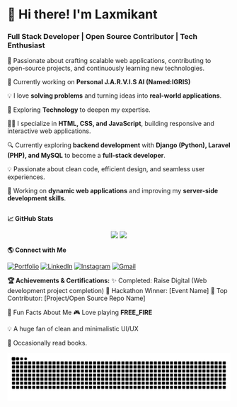 <div style="display: flex; align-items: center; justify-content: space-between;">  
  <div>
    <h1>🚀 Hi there! I'm Laxmikant</h1>
    <h3>Full Stack Developer | Open Source Contributor | Tech Enthusiast</h3>
    <p>🌱 Passionate about crafting scalable web applications, contributing to open-source projects, and continuously learning new technologies.</p>
    <p>🔭 Currently working on <b>Personal J.A.R.V.I.S AI (Named:IGRIS)</b></p>
    <p>💡 I love <b>solving problems</b> and turning ideas into <b>real-world applications</b>.</p>
    <p>📖 Exploring <b>Technology</b> to deepen my expertise.</p>
    <p>👨‍💻 I specialize in <b>HTML, CSS, and JavaScript</b>, building responsive and interactive web applications.</p>
    <p>🔍 Currently exploring <b>backend development</b> with <b>Django (Python), Laravel (PHP), and MySQL</b> to become a <b>full-stack developer</b>.</p>  
    <p>💡 Passionate about clean code, efficient design, and seamless user experiences.</p>
    <p>🚀 Working on <b>dynamic web applications</b> and improving my <b>server-side development skills</b>.</p>  
  </div>

</div>

**📈 GitHub Stats**
<div align="center"> <img src="https://github-readme-stats.vercel.app/api?username=LAXMIKANT02&show_icons=true&theme=dark&count_private=true" width="48%" /> 
<img src="https://github-readme-stats.vercel.app/api/top-langs/?username=LAXMIKANT02&layout=compact&theme=dark" width="40%" /> </div>



**🌎 Connect with Me**

[![Portfolio](https://img.shields.io/badge/-Portfolio-blue?style=flat-square&logo=appveyor)](https://your-portfolio-link)
[![LinkedIn](https://img.shields.io/badge/-LinkedIn-blue?style=flat-square&logo=linkedin)](https://www.linkedin.com/in/laxmikant-dadagi-b559b332a)
[![Instagram](https://img.shields.io/badge/-Instagram-E4405F?style=flat-square&logo=instagram&logoColor=white)](https://instagram.com/dadagi_huduga_02)
[![Gmail](https://img.shields.io/badge/-Gmail-red?style=flat-square&logo=gmail&logoColor=white)](mailto:laxmikantdadagi@gmail.com)  




**🏆 Achievements & Certifications:**
✨ Completed: Raise Digital (Web development project completion) 
🚀 Hackathon Winner: [Event Name]
🎯 Top Contributor: [Project/Open Source Repo Name]

🎨 Fun Facts About Me
🎮 Love playing **FREE_FIRE**

💡 A huge fan of clean and minimalistic UI/UX

🎤 Occasionally read books.

<picture>
  <source media="(prefers-color-scheme: dark)" srcset="https://raw.githubusercontent.com/Laxmikant02/Laxmikant02/output/github-snake-dark.svg">
  <source media="(prefers-color-scheme: light)" srcset="https://raw.githubusercontent.com/Laxmikant02/Laxmikant02/output/github-snake-light.svg">
  <img alt="GitHub Snake Animation" src="https://raw.githubusercontent.com/Laxmikant02/Laxmikant02/output/github-snake.svg">
</picture>
